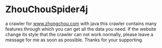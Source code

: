 # ZhouChouSpider4j
a crawler for www.zhongchou.com with java
this crawler contains many features through which you can get all the data you need. If the website change its style that the crawler can not work normally, please leave a message for me as soon as possible. Thanks for your supporting.
